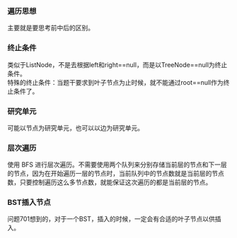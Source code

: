 ###   遍历思想
  主要就是要思考前中后的区别。  
  
### 终止条件
  类似于ListNode，不是去根据left和right==null，而是以TreeNode==null为终止条件。   
  特殊的终止条件：当题干要求到叶子节点为止时候，就不能通过root==null作为终止条件了。  
  
### 研究单元   
  可能以节点为研究单元，也可以以边为研究单元。  
  
### 层次遍历  
  使用 BFS 进行层次遍历。不需要使用两个队列来分别存储当前层的节点和下一层的节点，因为在开始遍历一层的节点时，当前队列中的节点数就是当前层的节点数，只要控制遍历这么多节点数，就能保证这次遍历的都是当前层的节点。  
  
### BST插入节点
  问题701想到的，对于一个BST，插入的时候，一定会有合适的叶子节点以供插入。    